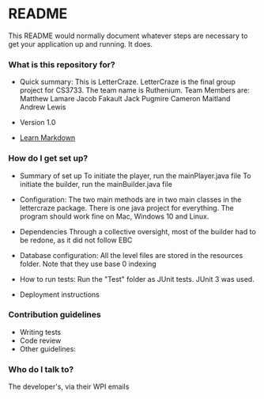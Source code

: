 # README #

This README would normally document whatever steps are necessary to get your application up and running. 
It does.

### What is this repository for? ###

* Quick summary:
This is LetterCraze. LetterCraze is the final group project for CS3733. The team name is Ruthenium. Team Members are:
Matthew Lamare
Jacob Fakault
Jack Pugmire
Cameron Maitland
Andrew Lewis

* Version 1.0

* [Learn Markdown](https://bitbucket.org/tutorials/markdowndemo)

### How do I get set up? ###

* Summary of set up
To initiate the player, run the mainPlayer.java file
To initiate the builder, run the mainBuilder.java file

* Configuration:
The two main methods are in two main classes in the lettercraze package. There is one java project for everything. The program should work fine on Mac, Windows 10 and Linux.

* Dependencies
Through a collective oversight, most of the builder had to be redone, as it did not follow EBC

* Database configuration:
All the level files are stored in the resources folder. Note that they use base 0 indexing

* How to run tests:
Run the "Test" folder as JUnit tests. JUnit 3 was used.

* Deployment instructions

### Contribution guidelines ###

* Writing tests
* Code review
* Other guidelines:

### Who do I talk to? ###
The developer's, via their WPI emails